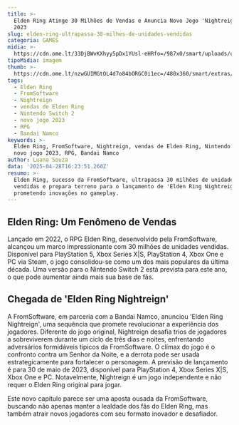 ```yaml
---
title: >-
  Elden Ring Atinge 30 Milhões de Vendas e Anuncia Novo Jogo 'Nightreign' para
  2023
slug: elden-ring-ultrapassa-30-milhes-de-unidades-vendidas
categoria: GAMES
midia: >-
  https://cdn.ome.lt/33DjBWvKXhyy5pDx1YUsl-eHRfo=/987x0/smart/uploads/conteudo/fotos/OMELETE_CAPA_-_2025-04-28T125304.645.png
tipoMidia: imagem
thumb: >-
  https://cdn.ome.lt/nzwGUIMGtOL4d7o84bORGC0i1ec=/480x360/smart/extras/conteudos/omelete_THUMB_-_2025-04-28T125245.836.png
tags:
  - Elden Ring
  - FromSoftware
  - Nightreign
  - vendas de Elden Ring
  - Nintendo Switch 2
  - novo jogo 2023
  - RPG
  - Bandai Namco
keywords: >-
  Elden Ring, FromSoftware, Nightreign, vendas de Elden Ring, Nintendo Switch 2,
  novo jogo 2023, RPG, Bandai Namco
author: Luana Souza
data: '2025-04-28T16:23:51.260Z'
resumo: >-
  Elden Ring, sucesso da FromSoftware, ultrapassa 30 milhões de unidades
  vendidas e prepara terreno para o lançamento de 'Elden Ring Nightreign',
  prometendo inovações no gameplay.
---
```


## **Elden Ring: Um Fenômeno de Vendas**

Lançado em 2022, o RPG Elden Ring, desenvolvido pela FromSoftware, alcançou um marco impressionante com 30 milhões de unidades vendidas. Disponível para PlayStation 5, Xbox Series X|S, PlayStation 4, Xbox One e PC via Steam, o jogo consolidou-se como um dos mais populares da última década. Uma versão para o Nintendo Switch 2 está prevista para este ano, o que pode aumentar ainda mais sua base de fãs.

## **Chegada de 'Elden Ring Nightreign'**

A FromSoftware, em parceria com a Bandai Namco, anunciou 'Elden Ring Nightreign', uma sequência que promete revolucionar a experiência dos jogadores. Diferente do jogo original, Nightreign desafia trios de jogadores a sobreviverem durante um ciclo de três dias e noites, enfrentando adversários formidáveis típicos da FromSoftware. O clímax do jogo é o confronto contra um Senhor da Noite, e a derrota pode ser usada estrategicamente para fortalecer o personagem. A previsão de lançamento é para 30 de maio de 2023, disponível para PlayStation 4, Xbox Series X|S, Xbox One e PC. Notavelmente, Nightreign é um jogo independente e não requer o Elden Ring original para jogar.

Este novo capítulo parece ser uma aposta ousada da FromSoftware, buscando não apenas manter a lealdade dos fãs do Elden Ring, mas também atrair novos jogadores com seu formato inovador e desafiador.
